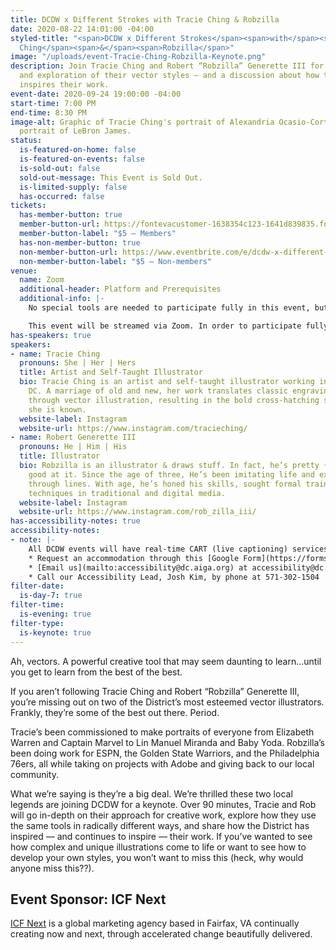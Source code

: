 ```yaml
---
title: DCDW x Different Strokes with Tracie Ching & Robzilla
date: 2020-08-22 14:01:00 -04:00
styled-title: "<span>DCDW x Different Strokes</span><span>with</span><span>Tracie
  Ching</span><span>&</span><span>Robzilla</span>"
image: "/uploads/event-Tracie-Ching-Robzilla-Keynote.png"
description: Join Tracie Ching and Robert “Robzilla” Generette III for a tutorial
  and exploration of their vector styles — and a discussion about how the district
  inspires their work.
event-date: 2020-09-24 19:00:00 -04:00
start-time: 7:00 PM
end-time: 8:30 PM
image-alt: Graphic of Tracie Ching's portrait of Alexandria Ocasio-Cortez and Robzilla's
  portrait of LeBron James.
status:
  is-featured-on-home: false
  is-featured-on-events: false
  is-sold-out: false
  sold-out-message: This Event is Sold Out.
  is-limited-supply: false
  has-occurred: false
tickets:
  has-member-button: true
  member-button-url: https://fontevacustomer-1638354c123-1641d839835.force.com/services/oauth2/authorize?client_id=3MVG9nthuDc9owbcOq7_07W.HriOQQPWTbMkrpOla.ajDQlTHf4_uby_mhwylcX.mJBU2O2SppTiZMS0J_HJd&response_type=code&redirect_uri=https://ikit.aiga.org/ikit_national_util/ikit-national-util-sso-redirect/&state=https%3A%2F%2Fdc.aiga.org%2F%3Fpost_type%3Dikit_event%26p%3D417022%26redirect_source%3Deventbrite_register
  member-button-label: "$5 — Members"
  has-non-member-button: true
  non-member-button-url: https://www.eventbrite.com/e/dcdw-x-different-strokes-with-tracie-ching-robzilla-tickets-117844916317
  non-member-button-label: "$5 — Non-members"
venue:
  name: Zoom
  additional-header: Platform and Prerequisites
  additional-info: |-
    No special tools are needed to participate fully in this event, but you may want to have Illustrator open or your iPad with Adobe Fresco or Procreate handy — just in case inspiration strikes!

    This event will be streamed via Zoom. In order to participate fully, attendees should plan to join on the Zoom app via their computer, tablet, or mobile device with enough bandwidth to support viewing video. In order to ensure only those who have registered for the event are able to attend — and to create space for intimate conversations — only those whose display name fully matches the name on our registration list will be admitted from the waiting room. You can find more about joining our virtual events, including how to connect, directions to troubleshoot, and information about our refund policy in our [FAQ](/faqs/).
has-speakers: true
speakers:
- name: Tracie Ching
  pronouns: She | Her | Hers
  title: Artist and Self-Taught Illustrator
  bio: Tracie Ching is an artist and self-taught illustrator working in Washington,
    DC. A marriage of old and new, her work translates classic engraving techniques
    through vector illustration, resulting in the bold cross-hatching style for which
    she is known.
  website-label: Instagram
  website-url: https://www.instagram.com/tracieching/
- name: Robert Generette III
  pronouns: He | Him | His
  title: Illustrator
  bio: Robzilla is an illustrator & draws stuff. In fact, he’s pretty {expletive}
    good at it. Since the age of three, He’s been imitating life and expressing himself
    through lines. With age, he’s honed his skills, sought formal training and mastered
    techniques in traditional and digital media.
  website-label: Instagram
  website-url: https://www.instagram.com/rob_zilla_iii/
has-accessibility-notes: true
accessibility-notes:
- note: |-
    All DCDW events will have real-time CART (live captioning) services. If you need any additional accommodations, please contact us before 9/14 by, through the provided Google Form, or by phone. We honor your privacy and no personally identifying information (e.g. your name) is required to request an accommodation.
    * Request an accommodation through this [Google Form](https://forms.gle/gAQviAo5cTwWYGWV6)
    * [Email us](mailto:accessibility@dc.aiga.org) at accessibility@dc.aiga.org.
    * Call our Accessibility Lead, Josh Kim, by phone at 571-302-1504
filter-date:
  is-day-7: true
filter-time:
  is-evening: true
filter-type:
  is-keynote: true
---
```


Ah, vectors. A powerful creative tool that may seem daunting to learn…until you get to learn from the best of the best.

If you aren’t following Tracie Ching and Robert “Robzilla” Generette III, you’re missing out on two of the District’s most esteemed vector illustrators. Frankly, they’re some of the best out there. Period.

Tracie’s been commissioned to make portraits of everyone from Elizabeth Warren and Captain Marvel to Lin Manuel Miranda and Baby Yoda. Robzilla’s been doing work for ESPN, the Golden State Warriors, and the Philadelphia 76ers, all while taking on projects with Adobe and giving back to our local community.

What we’re saying is they’re a big deal. We’re thrilled these two local legends are joining DCDW for a keynote. Over 90 minutes, Tracie and Rob will go in-depth on their approach for creative work, explore how they use the same tools in radically different ways, and share how the District has inspired — and continues to inspire — their work. If you’ve wanted to see how complex and unique illustrations come to life or want to see how to develop your own styles, you won’t want to miss this (heck, why would anyone miss this??).

## Event Sponsor: ICF Next
[ICF Next](https://www.icf.com/next) is a global marketing agency based in Fairfax, VA continually creating now and next, through accelerated change beautifully delivered.
